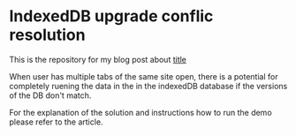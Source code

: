 # IndexedDB upgrade conflic resolution

This is the repository for my blog post about [title](https:dev.to)

When user has multiple tabs of the same site open, there is a potential for completely ruening the data in the in the indexedDB database if the versions of the DB don't match.

For the explanation of the solution and instructions how to run the demo please refer to the article.
